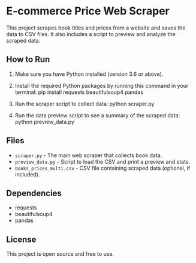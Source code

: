 # E-commerce Price Web Scraper

This project scrapes book titles and prices from a website and saves the data to CSV files. It also includes a script to preview and analyze the scraped data.

## How to Run

1. Make sure you have Python installed (version 3.6 or above).

2. Install the required Python packages by running this command in your terminal:
pip install requests beautifulsoup4 pandas

3. Run the scraper script to collect data:
python scraper.py

4. Run the data preview script to see a summary of the scraped data:
python preview_data.py

## Files

- `scraper.py` - The main web scraper that collects book data.  
- `preview_data.py` - Script to load the CSV and print a preview and stats.  
- `books_prices_multi.csv` - CSV file containing scraped data (optional, if included).

## Dependencies

- requests  
- beautifulsoup4  
- pandas

## License

This project is open source and free to use.
